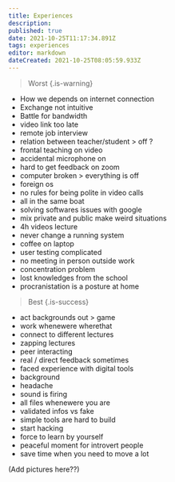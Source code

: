 ```yaml
---
title: Experiences
description: 
published: true
date: 2021-10-25T11:17:34.891Z
tags: experiences
editor: markdown
dateCreated: 2021-10-25T08:05:59.933Z
---
```


> Worst
{.is-warning}

- How we depends on internet connection
- Exchange not intuitive
- Battle for bandwidth
- video link too late
- remote job interview
- relation between teacher/student > off ?
- frontal teaching on video
- accidental microphone on
- hard to get feedback on zoom
- computer broken > everything is off
- foreign os
- no rules for being polite in video calls
- all in the same boat
- solving softwares issues with google
- mix private and public make weird situations 
- 4h videos lecture
- never change a running system
- coffee on laptop
- user testing complicated
- no meeting in person outside work
- concentration problem
- lost knowledges from the school
- procranistation is a posture at home

> Best
{.is-success}

- act backgrounds out > game
- work whenewere wherethat
- connect to different lectures
- zapping lectures
- peer interacting
- real / direct feedback sometimes
- faced experience with digital tools
- background
- headache
- sound is firing
- all files whenewere you are
- validated infos vs fake
- simple tools are hard to build
- start hacking 
- force to learn by yourself
- peaceful moment for introvert people
- save time when you need to move a lot

(Add pictures here??)

